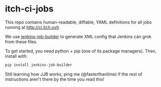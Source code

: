 # itch-ci-jobs

This repo contains human-readable, diffable, YAML definitions
for all jobs running at <http://ci.itch.ovh>

We use [jenkins-job-builder](http://docs.openstack.org/infra/jenkins-job-builder)
to generate XML config that Jenkins can grok from these files.

To get started, you need python + pip (one of its package managers). Then,
install with:

```bash
pip install jenkins-job-builder
```

Still learning how JJB works, ping me (@fasterthanlime) if the rest of
instructions aren't there by the time you read this!

